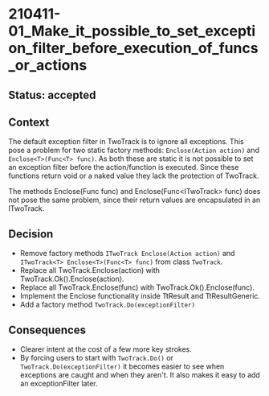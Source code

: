 # 210411-01_Make_it_possible_to_set_exception_filter_before_execution_of_funcs_or_actions

## Status: accepted
[//]: # (proposed, accepted, rejected, deprecated, superseded)

## Context
The default exception filter in TwoTrack is to ignore all exceptions. This pose a problem for two static factory methods:
`Enclose(Action action)` and `Enclose<T>(Func<T> func)`. As both these are static it is not possible to 
set an exception filter before the action/function is executed. Since these functions return void or a naked value they 
lack the protection of TwoTrack.

The methods Enclose(Func<ITwoTrack> func) and Enclose<T>(Func<ITwoTrack<T>> func) does not pose the same problem, since their 
return values are encapsulated in an ITwoTrack.

## Decision
- Remove factory methods `ITwoTrack Enclose(Action action)` and `ITwoTrack<T> Enclose<T>(Func<T> func)` from class `TwoTrack`.
- Replace all TwoTrack.Enclose(action) with TwoTrack.Ok().Enclose(action).
- Replace all TwoTrack.Enclose(func) with TwoTrack.Ok().Enclose(func).
- Implement the Enclose functionality inside TtResult and TtResultGeneric.
- Add a factory method `TwoTrack.Do(exceptionFilter)`

## Consequences 
- Clearer intent at the cost of a few more key strokes.
- By forcing users to start with `TwoTrack.Do()` or `TwoTrack.Do(exceptionFilter)` it becomes easier to see when exceptions 
are caught and when they aren't. It also makes it easy to add an exceptionFilter later.
